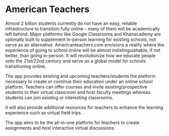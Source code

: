 # American Teachers

Almost 2 billion students currently do not have an easy, reliable infrastructure to transition fully online - many of them will be academically left behind. Major platforms like Google Classrooms and Khanacademy are optimally built to supplement in-person learning for existing schools, not serve as an alternative. Americanteachers.com envisions a reality where the experience of going to school online will be almost indistinguishable, if not better, than going in-person. It will revolutionize how we educate people onto the 21st/22nd century and serve as a global model for schools transitioning online.

The app provides existing and upcoming teachers/students the platform necessary to create or continue their education under an online school platform. Teachers can offer courses and invite existing/prospective students to their virtual classroom and host faculty meetings whereas students can join existing or interesting classrooms.

It will also provide additional resources for teachers to enhance the learning experience such as virtual field trips.

The app aims to be the all-in-one platform for teachers to create assignments and host interactive virtual discussions.
